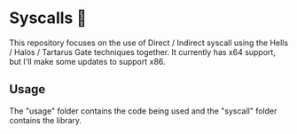 # Syscalls 🦀

This repository focuses on the use of Direct / Indirect syscall using the Hells / Halos / Tartarus Gate techniques together. It currently has x64 support, but I'll make some updates to support x86.

## Usage 

The "usage" folder contains the code being used and the "syscall" folder contains the library.